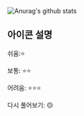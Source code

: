 <!--START_SECTION:waka-->
<!--END_SECTION:waka-->

![Anurag's github stats](https://github-readme-stats.vercel.app/api?username=vinivin153&theme=dark&show_icons=true)

## 아이콘 설명
쉬움:⭐

보통: ⭐⭐

어려움: ⭐⭐⭐

다시 풀어보기: 🟡

